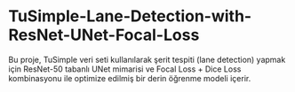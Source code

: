 # TuSimple-Lane-Detection-with-ResNet-UNet-Focal-Loss
Bu proje, TuSimple veri seti kullanılarak şerit tespiti (lane detection) yapmak için ResNet-50 tabanlı UNet mimarisi ve Focal Loss + Dice Loss kombinasyonu ile optimize edilmiş bir derin öğrenme modeli içerir.
